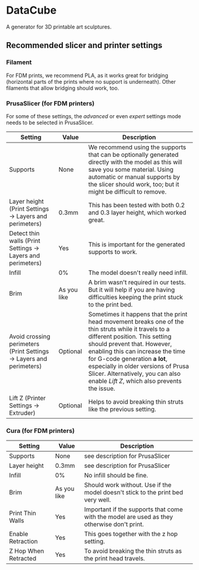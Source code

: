 # DataCube
A generator for 3D printable art sculptures. 

## Recommended slicer and printer settings

### Filament

For FDM prints, we recommend PLA, as it works great for bridging (horizontal parts of the prints where no support is underneath). Other filaments that allow bridging should work, too. 

### PrusaSlicer (for FDM printers)

For some of these settings, the _advanced_ or even _expert_ settings mode needs to be selected in PrusaSlicer. 

| Setting | Value | Description  |
| --- | ---  | --- |
| Supports | None | We recommend using the supports that can be optionally generated directly with the model as this will save you some material. Using automatic or manual supports by the slicer should work, too; but it might be difficult to remove.  |
| Layer height (Print Settings -> Layers and perimeters) | 0.3mm | This has been tested with both 0.2 and 0.3 layer height, which worked great.|
| Detect thin walls (Print Settings -> Layers and perimeters) | Yes | This is important for the generated supports to work.  |
| Infill | 0% | The model doesn't really need infill.  |
| Brim | As you like | A brim wasn't required in our tests. But it will help if you are having difficulties keeping the print stuck to the print bed.  |
| Avoid crossing perimeters (Print Settings -> Layers and perimeters) | Optional | Sometimes it happens that the print head movement breaks one of the thin struts while it travels to a different position. This setting should prevent that. However, enabling this can increase the time for G-code generation __a lot__, especially in older versions of Prusa Slicer. Alternatively, you can also enable _Lift Z_, which also prevents the issue. | 
| Lift Z (Printer Settings -> Extruder) | Optional | Helps to avoid breaking thin struts like the previous setting.  |

### Cura (for FDM printers) 

| Setting | Value | Description | 
| --- | --- | --- | 
| Supports | None | see description for PrusaSlicer | 
| Layer height | 0.3mm | see description for PrusaSlicer | 
| Infill | 0% | No infill should be fine. | 
| Brim | As you like | Should work without. Use if the model doesn't stick to the print bed very well. |
| Print Thin Walls | Yes | Important if the supports that come with the model are used as they otherwise don't print. |
| Enable Retraction | Yes | This goes together with the z hop setting. | 
| Z Hop When Retracted | Yes | To avoid breaking the thin struts as the print head travels. | 
